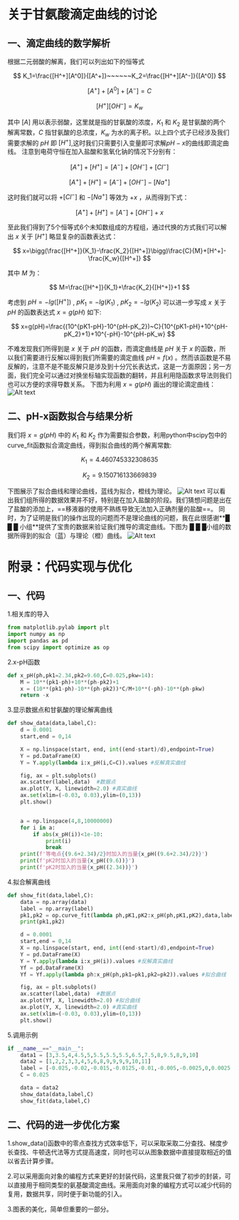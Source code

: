 # 关于甘氨酸滴定曲线的讨论
## 一、滴定曲线的数学解析
根据二元弱酸的解离，我们可以列出如下的恒等式

$$
K_1=\frac{[H^+][A^0]}{[A^+]}~~~~~~K_2=\frac{[H^+][A^-]}{[A^0]}
$$

$$
[A^+]+[A^0]+[A^-]=C
$$

$$
[H^+][OH^-]=K_w
$$

其中 $[A]$ 用以表示弱酸，这里就是指的甘氨酸的浓度，$K_1$ 和 $K_2$ 是甘氨酸的两个解离常数，$C$ 指甘氨酸的总浓度，$K_w$ 为水的离子积。以上四个式子已经涉及我们需要求解的 $pH$ 即 $[H^+]$,这时我们只需要引入变量即可求解$pH-x$的曲线即滴定曲线。
注意到电荷守恒在加入盐酸和氢氧化钠的情况下分别有：

$$
[A^+]+[H^+]=[A^-]+[OH^-]+[Cl^-]
$$

$$
[A^+]+[H^+]=[A^-]+[OH^-]-[Na^+]
$$

这时我们就可以将 $+[Cl^-]$ 和 $-[Na^+]$ 等效为 $+x$ ，从而得到下式：

$$
[A^+]+[H^+]=[A^-]+[OH^-]+x
$$

至此我们得到了5个恒等式6个未知数组成的方程组，通过代换的方式我们可以解出 $x$ 关于 $[H^+]$ 略显复杂的函数表达式：

$$
x=\bigg(\frac{[H^+]}{K_1}-\frac{K_2}{[H^+]}\bigg)\frac{C}{M}+[H^+]-\frac{K_w}{[H^+]}
$$

其中 $M$ 为：

$$
M=\frac{[H^+]}{K_1}+\frac{K_2}{[H^+]}+1
$$

考虑到 $pH=-lg([H^+])$ , $pK_1=-lg(K_1)$ , $pK_2=-lg(K_2)$ 可以进一步写成 $x$ 关于 $pH$ 的函数表达式 $x=g(pH)$ 如下:

$$
x=g(pH)=\frac{(10^{pK1-pH}-10^{pH-pK_2})~C}{10^{pK1-pH}+10^{pH-pK_2}+1}+10^{-pH}-10^{pH-pK_w}
$$

不难发现我们所得到是 $x$ 关于 $pH$ 的函数，而滴定曲线是 $pH$ 关于 $x$ 的函数，所以我们需要进行反解以得到我们所需要的滴定曲线 $pH=f(x)$ 。然而该函数是不易反解的，注意不是不能反解只是涉及到十分冗长表达式，这是一方面原因；另一方面，我们完全可以通过对换坐标轴实现函数的翻转，并且利用隐函数求导法则我们也可以方便的求得导数关系。
下图为利用 $x=g(pH)$ 画出的理论滴定曲线：
![Alt text](data.png)

## 二、pH-x函数拟合与结果分析 
我们将 $x=g(pH)$ 中的 $K_1$ 和 $K_2$ 作为需要拟合参数，利用python中scipy包中的curve_fit函数拟合滴定曲线，得到拟合曲线的两个解离常数: 

$$
K_1 = 4.460745332308635
$$

$$
K_2 = 9.150716133669839
$$

下图展示了拟合曲线和理论曲线，蓝线为拟合，橙线为理论。
![Alt text](fit.png)
可以看出我们组所得的数据效果并不好，特别是在加入盐酸的阶段。我们猜想问题是出在了盐酸的添加上，==移液器的使用不熟练导致无法加入正确剂量的盐酸==。
同时，为了证明是我们的操作出现的问题而不是理论曲线的问题，我在此很感谢**█ █ █ 小组**提供了宝贵的数据来验证我们推导的滴定曲线。下图为 █ █ █小组的数据所得到的拟合（蓝）与理论（橙）曲线。
![Alt text](data2.png)

# 附录：代码实现与优化
## 一、代码
1.相关库的导入
```python
from matplotlib.pylab import plt
import numpy as np
import pandas as pd
from scipy import optimize as op
```
2.x-pH函数
```python
def x_pH(ph,pk1=2.34,pk2=9.60,C=0.025,pkw=14):
    M = 10**(pk1-ph)+10**(ph-pk2)+1
    x = (10**(pk1-ph)-10**(ph-pk2))*C/M+10**(-ph)-10**(ph-pkw)
    return -x
```
3.显示数据点和甘氨酸的理论解离曲线
```python
def show_data(data,label,C):
    d = 0.0001 
    start,end = 0,14

    X = np.linspace(start, end, int((end-start)/d),endpoint=True) 
    Y = pd.DataFrame(X)
    Y = Y.apply(lambda i:x_pH(i,C=C)).values #反解真实曲线

    fig, ax = plt.subplots()
    ax.scatter(label,data)  #数据点
    ax.plot(Y, X, linewidth=2.0) #真实曲线
    ax.set(xlim=(-0.03, 0.03),ylim=(0,13))
    plt.show()


    a = np.linspace(4,8,10000000)
    for i in a:
        if abs(x_pH(i))<1e-10:
            print(i)
            break
    print(f'等电点{(9.6+2.34)/2}时加入的当量{x_pH((9.6+2.34)/2)}')
    print(f'pK2时加入的当量{x_pH((9.6))}')
    print(f'pK2时加入的当量{x_pH((2.34))}')
```
4.拟合解离曲线
```python
def show_fit(data,label,C):
    data = np.array(data)
    label = np.array(label)
    pk1,pk2 = op.curve_fit(lambda ph,pK1,pK2:x_pH(ph,pK1,pK2),data,label,bounds=(0, 10))[0]
    print(pk1,pk2)

    d = 0.0001
    start,end = 0,14
    X = np.linspace(start, end, int((end-start)/d),endpoint=True)
    Y = pd.DataFrame(X)
    Y = Y.apply(lambda i:x_pH(i)).values #反解真实曲线
    Yf = pd.DataFrame(X)
    Yf = Yf.apply(lambda ph:x_pH(ph,pk1=pk1,pk2=pk2)).values #拟合曲线

    fig, ax = plt.subplots()
    ax.scatter(label,data)  #数据点
    ax.plot(Yf, X, linewidth=2.0) #拟合曲线
    ax.plot(Y, X, linewidth=2.0) #真实曲线
    ax.set(xlim=(-0.03, 0.03),ylim=(0,13))
    plt.show()
```
5.调用示例
```python
if __name__=="__main__":
    data1 = [3,3.5,4,4.5,5,5.5,5.5,5.5,6.5,7.5,8,9.5,8,9,10]
    data2 = [1,2,2,3,3,4,5,6,8,9,9,9,9,10,11]
    label = [-0.025,-0.02,-0.015,-0.0125,-0.01,-0.005,-0.0025,0,0.0025,0.005,0.01,0.0125,0.015,0.02,0.025]
    C = 0.025 

    data = data2
    show_data(data,label,C)
    show_fit(data,label,C)
```
## 二、代码的进一步优化方案
1.show_data()函数中的零点查找方式效率低下，可以采取采取二分查找、梯度步长查找、牛顿迭代法等方式提高速度，同时也可以从图象数据中直接提取相近的值以省去计算步骤。

2.可以采用面向对象的编程方式来更好的封装代码，这里我只做了初步的封装，可以直接用于相同类型的氨基酸滴定曲线。采用面向对象的编程方式可以减少代码的复用，数据共享，同时便于新功能的引入。

3.图表的美化，简单但重要的一部分。
